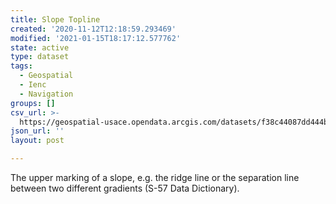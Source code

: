 ```yaml
---
title: Slope Topline
created: '2020-11-12T12:18:59.293469'
modified: '2021-01-15T18:17:12.577762'
state: active
type: dataset
tags:
  - Geospatial
  - Ienc
  - Navigation
groups: []
csv_url: >-
  https://geospatial-usace.opendata.arcgis.com/datasets/f38c44087dd444b8b78ae189ff5643a7_0.csv?outSR=%7B%22latestWkid%22%3A4326%2C%22wkid%22%3A4326%7D
json_url: ''
layout: post

---
```

The upper marking of a slope, e.g. the ridge line or the separation line between two different gradients (S-57 Data Dictionary).
